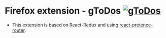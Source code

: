# Firefox extension - gToDos [![gToDos](https://img.shields.io/badge/Firefox%20add--on-v1.0.9-blue.svg)](https://addons.mozilla.org/en-US/firefox/addon/gtodos/)
* This extension is based on React-Redux and using [react-pretence-router](https://github.com/nguyenkhois/react-pretence-router).